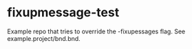 fixupmessage-test
=================
Example repo that tries to override the -fixupessages flag. See example.project/bnd.bnd.
